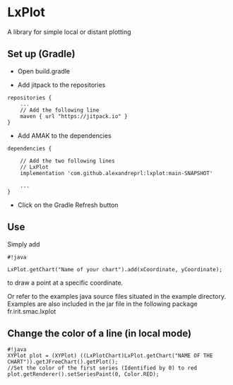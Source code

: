 # LxPlot

A library for simple local or distant plotting

## Set up (Gradle)

* Open build.gradle

* Add jitpack to the repositories
```
repositories {
    ...
    // Add the following line
    maven { url "https://jitpack.io" }
}
```

* Add AMAK to the dependencies
```
dependencies {

    // Add the two following lines
    // LxPlot
    implementation 'com.github.alexandreprl:lxplot:main-SNAPSHOT'
    
    ...
}
```

* Click on the Gradle Refresh button


## Use

Simply add

```
#!java

LxPlot.getChart("Name of your chart").add(xCoordinate, yCoordinate);
```
to draw a point at a specific coordinate.

Or refer to the examples java source files situated in the example directory. Examples are also included in the jar file in the following package fr.irit.smac.lxplot

## Change the color of a line (in local mode)

```
#!java
XYPlot plot = (XYPlot) ((LxPlotChart)LxPlot.getChart("NAME OF THE CHART")).getJFreeChart().getPlot();
//Set the color of the first series (Identified by 0) to red
plot.getRenderer().setSeriesPaint(0, Color.RED);
```